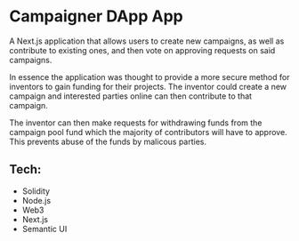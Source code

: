 # Campaigner DApp App

A Next.js application that allows users to create new campaigns, as well as contribute to existing ones, and then vote on approving requests on said campaigns. 

In essence the application was thought to provide a more secure method for inventors to gain funding for their projects. The inventor could create a new campaign and interested parties online can then contribute to that campaign. 

The inventor can then make requests for withdrawing funds from the campaign pool fund which the majority of contributors will have to approve. This prevents abuse of the funds by malicous parties.

## Tech:

- Solidity
- Node.js
- Web3
- Next.js
- Semantic UI